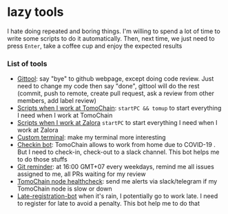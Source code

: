 # lazy tools
 I hate doing repeated and boring things. I'm willing to spend a lot of time to write some scripts to do it automatically. Then, next time, we just need to press `Enter`, take a coffee cup and enjoy the expected results
 
 ### List of tools
 - [Gittool](https://github.com/thanhnguyennguyen/lazy/tree/master/git): say "bye" to github webpage, except doing code review. Just need to change my code then say "done", gittool will do the rest (commit, push to remote, create pull request, ask a review from other members, add label review)
 - [Scripts when I work at TomoChain](https://github.com/thanhnguyennguyen/lazy/tree/master/tomochain): `startPC && tomup` to start everything I need when I work at TomoChain
 - [Scripts when I work at Zalora](https://github.com/thanhnguyennguyen/lazy/tree/master/zalora) `startPC` to start everything I need when I work at Zalora
 - [Custom terminal](https://github.com/thanhnguyennguyen/lazy/tree/master/custom_terminal): make my terminal more interesting
 - [Checkin bot](https://github.com/thanhnguyennguyen/check-in): TomoChain allows to work from home due to COVID-19 . But I need to check-in, check-out to a slack channel. This bot helps me to do those stuffs
 - [Git reminder](https://github.com/thanhnguyennguyen/git-reminder): at 16:00 GMT+07 every weekdays, remind me all issues assigned to me, all PRs waiting for my review
 - [TomoChain node healthcheck](https://github.com/thanhnguyennguyen/tomochain-node-healthcheck): send me alerts via slack/telegram if my TomoChain node is slow or down
 - [Late-registration-bot](https://github.com/thanhnguyennguyen/check-in/tree/master/late-registration) when it's rain, I potentially go to work late. I need to register for late to avoid a penalty. This bot help me to do that
